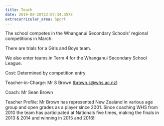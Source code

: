 ```yaml
---
title: Touch
date: 2019-08-28T22:07:34.357Z
extracurricular_area: Sport
---
```

The school competes in the Whanganui Secondary Schools' regional competitions in March.

There are trials for a Girls and Boys team.

We also enter teams in Term 4 for the Whanganui Secondary School League.

Cost: Determined by competition entry

Teacher-in-Charge: Mr S Brown (brown.s@whs.ac.nz)  
Coach: Mr Sean Brown

Teacher Profile:  Mr Brown has represented New Zealand in various age group and open grades as a player since 2001. Since coaching WHS from 2010 the team has participated at Nationals five times, making the finals in 2013 & 2014 and winning in 2015 and 2016!!

